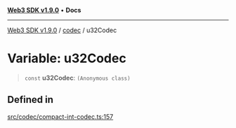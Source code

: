 [**Web3 SDK v1.9.0**](../../../README.md) • **Docs**

***

[Web3 SDK v1.9.0](../../../globals.md) / [codec](../README.md) / u32Codec

# Variable: u32Codec

> `const` **u32Codec**: `(Anonymous class)`

## Defined in

[src/codec/compact-int-codec.ts:157](https://github.com/Mystic-Nayy/alephium-web3/blob/ee41f5e0e7d7fb0b155fe62f05b2ac03772895ca/packages/web3/src/codec/compact-int-codec.ts#L157)

